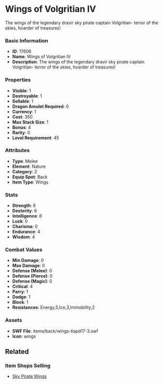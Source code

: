# Wings of Volgritian IV

The wings of the legendary dravir sky pirate captain Volgritian- terror of the skies, hoarder of treasures!

### Basic Information

- **ID**: 17606
- **Name**: Wings of Volgritian IV
- **Description**: The wings of the legendary dravir sky pirate captain Volgritian- terror of the skies, hoarder of treasures!

### Properties

- **Visible**: 1
- **Destroyable**: 1
- **Sellable**: 1
- **Dragon Amulet Required**: 0
- **Currency**: 1
- **Cost**: 350
- **Max Stack Size**: 1
- **Bonus**: 4
- **Rarity**: 0
- **Level Requirement**: 45

### Attributes

- **Type**: Melee
- **Element**: Nature
- **Category**: 2
- **Equip Spot**: Back
- **Item Type**: Wings

### Stats

- **Strength**: 6
- **Dexterity**: 6
- **Intelligence**: 6
- **Luck**: 0
- **Charisma**: 0
- **Endurance**: 4
- **Wisdom**: 4

### Combat Values

- **Min Damage**: 0
- **Max Damage**: 0
- **Defense (Melee)**: 0
- **Defense (Pierce)**: 0
- **Defense (Magic)**: 0
- **Critical**: 4
- **Parry**: 1
- **Dodge**: 1
- **Block**: 1
- **Resistances**: Energy,5,Ice,3,Immobility,2

### Assets

- **SWF File**: items/back/wings-tlapd17-3.swf
- **Icon**: wings

## Related

### Item Shops Selling

- [Sky Pirate Wings](../item-shops/569-sky-pirate-wings.md)

